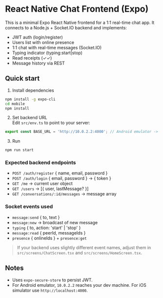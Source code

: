 # React Native Chat Frontend (Expo)

This is a minimal Expo React Native frontend for a 1:1 real-time chat app.
It connects to a Node.js + Socket.IO backend and implements:
- JWT auth (login/register)
- Users list with online presence
- 1:1 chat with real-time messages (Socket.IO)
- Typing indicator (typing:start|stop)
- Read receipts (✓✓)
- Message history via REST

## Quick start

1) Install dependencies
```bash
npm install -g expo-cli
cd mobile
npm install
```

2) Set backend URL  
Edit `src/env.ts` to point to your server:
```ts
export const BASE_URL = 'http://10.0.2.2:4000'; // Android emulator -> your server
```

3) Run
```bash
npm run start
```

### Expected backend endpoints
- `POST /auth/register` { name, email, password }
- `POST /auth/login` { email, password } -> { token }
- `GET /me` -> current user object
- `GET /users` -> [{ user, lastMessage? }]
- `GET /conversations/:id/messages` -> message array

### Socket events used
- `message:send` { to, text }
- `message:new` -> broadcast of new message
- `typing` { to, action: 'start' | 'stop' }
- `message:read` { peerId, messageIds }
- `presence` { onlineIds } + `presence:get`

> If your backend uses slightly different event names, adjust them in `src/screens/ChatScreen.tsx` and `src/screens/HomeScreen.tsx`.

## Notes
- Uses `expo-secure-store` to persist JWT.
- For Android emulator, `10.0.2.2` reaches your dev machine. For iOS simulator use `http://localhost:4000`.
